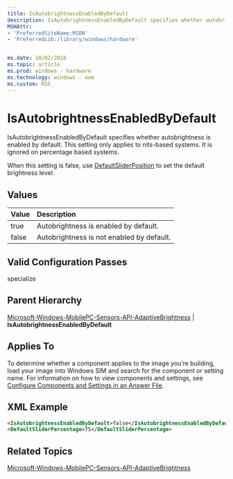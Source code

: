 ```yaml
---
title: IsAutobrightnessEnabledByDefault
description: IsAutobrightnessEnabledByDefault specifies whether autobrightness is enabled by default.
MSHAttr:
- 'PreferredSiteName:MSDN'
- 'PreferredLib:/library/windows/hardware'


ms.date: 10/02/2018
ms.topic: article
ms.prod: windows - hardware
ms.technology: windows - oem
ms.custom: RS5
---
```


# IsAutobrightnessEnabledByDefault


IsAutobrightnessEnabledByDefault specifies whether autobrightness is enabled by default. This setting only applies to nits-based systems. It is ignored on percentage based systems.

When this setting is false, use [DefaultSliderPosition](microsoft-windows-mobilepc-sensors-api-adaptivebrightness-defaultsliderposition.md) to set the default brightness level.

## Values

| Value                   | Description                                                                           |
|:------------------------|:--------------------------------------------------------------------------------------|
| true                    | Autobrightness is enabled by default. |
| false                   | Autobrightness is not enabled by default.  |

## Valid Configuration Passes

specialize

## Parent Hierarchy

[Microsoft-Windows-MobilePC-Sensors-API-AdaptiveBrightness](microsoft-windows-mobilepc-sensors-api-adaptivebrightness.md) | **IsAutobrightnessEnabledByDefault**

## Applies To

To determine whether a component applies to the image you’re building, load your image into Windows SIM and search for the component or setting name. For information on how to view components and settings, see [Configure Components and Settings in an Answer File](https://docs.microsoft.com/en-us/windows-hardware/customize/desktop/wsim/configure-components-and-settings-in-an-answer-file).

## XML Example

```XML
<IsAutobrightnessEnabledByDefault>false</IsAutobrightnessEnabledByDefault>
<DefaultSliderPercentage>75</DefaultSliderPercentage>
```

## Related Topics

[Microsoft-Windows-MobilePC-Sensors-API-AdaptiveBrightness](microsoft-windows-mobilepc-sensors-api-adaptivebrightness.md)
